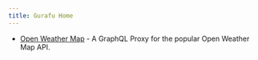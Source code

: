 ```yaml
---
title: Gurafu Home
---
```


- [Open Weather Map](/open-weather-map/) - A GraphQL Proxy for the popular Open Weather Map API.
